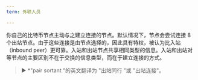 ```yaml
---
term: 外联人员

---
```

你自己的比特币节点主动与之建立连接的节点。默认情况下，节点会尝试连接 8 个出站节点。由于这些连接是由节点选择的，因此具有特权，被认为比入站（inbound peer）更可靠。入站和出站节点共享相同类型的信息。入站和出站对等节点的主要区别不在于交换的信息类型，而在于建立连接的方式。

> ► *"pair sortant "的英文翻译为 "出站同行 "或 "出站连接"。
